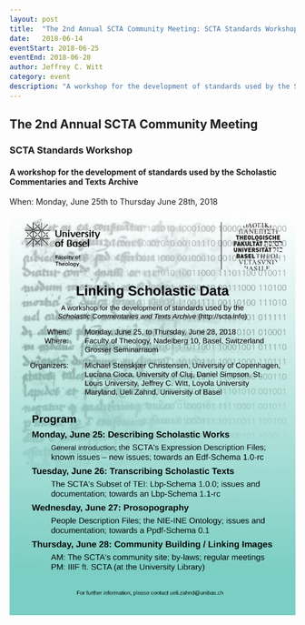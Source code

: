 ```yaml
---
layout: post
title:  "The 2nd Annual SCTA Community Meeting: SCTA Standards Workshop"
date:   2018-06-14
eventStart: 2018-06-25
eventEnd: 2018-06-28
author: Jeffrey C. Witt
category: event
description: "A workshop for the development of standards used by the Scholastic Commentaries and Texts Archive"
---
```


## The 2nd Annual SCTA Community Meeting

### SCTA Standards Workshop

#### A workshop for the development of standards used by the Scholastic Commentaries and Texts Archive

When: Monday, June 25th to Thursday June 28th, 2018

![/assets/images/SCTA-Friday-Showcase-flyer-v2.jpg](assets/images/SCTA-Mon-Thur-flyer-v.png)
